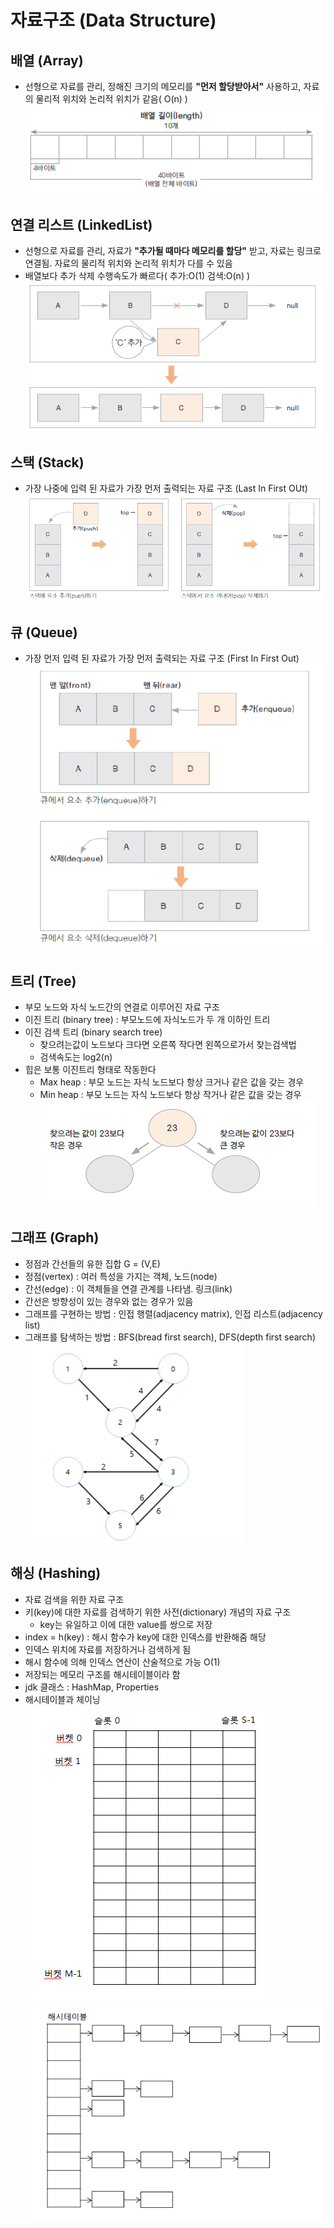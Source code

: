 # 자료구조 (Data Structure)
## 배열 (Array)
- 선형으로 자료를 관리, 정해진 크기의 메모리를 **"먼저 할당받아서"** 사용하고, 자료의 물리적 위치와 논리적 위치가 같음( O(n) )  
![arr](img/array.png)
## 연결 리스트 (LinkedList)
- 선형으로 자료를 관리, 자료가 **"추가될 때마다 메모리를 할당"** 받고, 자료는 링크로 연결됨. 자료의 물리적 위치와 논리적 위치가 다를 수 있음
- 배열보다 추가 삭제 수행속도가 빠르다( 추가:O(1) 검색:O(n) )  
![lk](img/linked.png)
## 스택 (Stack) 
- 가장 나중에 입력 된 자료가 가장 먼저 출력되는 자료 구조 (Last In First OUt)  
![st](img/stack.png)
## 큐 (Queue) 
- 가장 먼저 입력 된 자료가 가장 먼저 출력되는 자료 구조 (First In First Out)  
![q](img/queue.png)

## 트리 (Tree)
- 부모 노드와 자식 노드간의 연결로 이루어진 자료 구조
- 이진 트리 (binary tree) : 부모노드에 자식노드가 두 개 이하인 트리
- 이진 검색 트리 (binary search tree)
  - 찾으려는값이 노드보다 크다면 오른쪽 작다면 왼쪽으로가서 찾는검색법
  - 검색속도는 log2(n)  
- 힙은 보통 이진트리 형태로 작동한다
  - Max heap : 부모 노드는 자식 노드보다 항상 크거나 같은 값을 갖는 경우
  - Min heap : 부모 노드는 자식 노드보다 항상 작거나 같은 값을 갖는 경우  
![bi](img/binary3.png)

## 그래프 (Graph)
- 정점과 간선들의 유한 집합 G = (V,E)
- 정점(vertex) : 여러 특성을 가지는 객체, 노드(node)
- 간선(edge) : 이 객체들을 연결 관계를 나타냄. 링크(link)
- 간선은 방향성이 있는 경우와 없는 경우가 있음
- 그래프를 구현하는 방법 : 인접 행렬(adjacency matrix), 인접 리스트(adjacency list)
- 그래프를 탐색하는 방법 : BFS(bread first search), DFS(depth first search)
![gr](img/graph.png)

## 해싱 (Hashing)
- 자료 검색을 위한 자료 구조
- 키(key)에 대한 자료를 검색하기 위한 사전(dictionary) 개념의 자료 구조
  - key는 유일하고 이에 대한 value를 쌍으로 저장
- index = h(key) : 해시 함수가 key에 대한 인덱스를 반환해줌 해당
- 인덱스 위치에 자료를 저장하거나 검색하게 됨
- 해시 함수에 의해 인덱스 연산이 산술적으로 가능 O(1)
- 저장되는 메모리 구조를 해시테이블이라 함
- jdk 클래스 : HashMap, Properties
- 해시테이블과 체이닝  
![h1](img/hash%20(1).png)  
![h2](img/hash2.png)